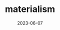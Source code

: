 ---
title: "materialism"
type: hashtag
date: 2023-06-07
hashtag: materialism
opposite:
  - idealism
tags:
  - philosophy
---